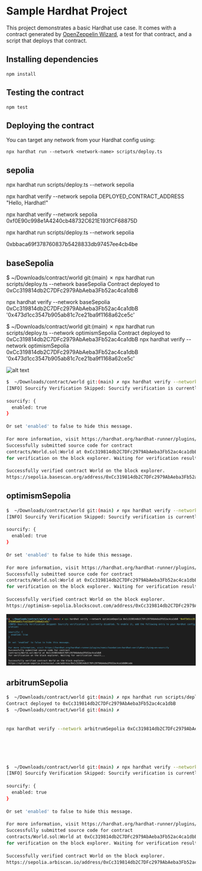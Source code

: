 # Sample Hardhat Project

This project demonstrates a basic Hardhat use case. It comes with a contract generated by [OpenZeppelin Wizard](https://wizard.openzeppelin.com/), a test for that contract, and a script that deploys that contract.

## Installing dependencies

```
npm install
```

## Testing the contract

```
npm test
```

## Deploying the contract

You can target any network from your Hardhat config using:

```
npx hardhat run --network <network-name> scripts/deploy.ts
```

## sepolia
npx hardhat run scripts/deploy.ts --network sepolia

npx hardhat verify --network sepolia DEPLOYED_CONTRACT_ADDRESS "Hello, Hardhat!"
<!-- 执行合约的构造方法 -->
npx hardhat verify --network sepolia 0xf0E90c998e1A4240cb48732C621E193fCF68875D

npx hardhat run scripts/deploy.ts --network sepolia

0xbbaca69f378760837b5428833db97457ee4cb4be

## baseSepolia

$  ~/Downloads/contract/world git:(main) ✗ npx hardhat run scripts/deploy.ts --network baseSepolia
Contract deployed to 0xCc319814db2C7DFc2979AbAeba3Fb52ac4ca1dbB

npx hardhat verify --network baseSepolia 0xCc319814db2C7DFc2979AbAeba3Fb52ac4ca1dbB '0x473d1cc3547b905ab81c7ce21ba9f1168a62ce5c'


$  ~/Downloads/contract/world git:(main) ✗ npx hardhat run scripts/deploy.ts --network optimismSepolia
Contract deployed to 0xCc319814db2C7DFc2979AbAeba3Fb52ac4ca1dbB
npx hardhat verify --network optimismSepolia 0xCc319814db2C7DFc2979AbAeba3Fb52ac4ca1dbB '0x473d1cc3547b905ab81c7ce21ba9f1168a62ce5c'

![alt text](image-20.png)

```sh
$  ~/Downloads/contract/world git:(main) ✗ npx hardhat verify --network baseSepolia 0xCc319814db2C7DFc2979AbAeba3Fb52ac4ca1dbB '0x473d1cc3547b905ab81c7ce21ba9f1168a62ce5c'
[INFO] Sourcify Verification Skipped: Sourcify verification is currently disabled. To enable it, add the following entry to your Hardhat configuration:

sourcify: {
  enabled: true
}

Or set 'enabled' to false to hide this message.

For more information, visit https://hardhat.org/hardhat-runner/plugins/nomicfoundation-hardhat-verify#verifying-on-sourcify
Successfully submitted source code for contract
contracts/World.sol:World at 0xCc319814db2C7DFc2979AbAeba3Fb52ac4ca1dbB
for verification on the block explorer. Waiting for verification result...

Successfully verified contract World on the block explorer.
https://sepolia.basescan.org/address/0xCc319814db2C7DFc2979AbAeba3Fb52ac4ca1dbB#code
```

## optimismSepolia
```sh
$  ~/Downloads/contract/world git:(main) ✗ npx hardhat verify --network optimismSepolia 0xCc319814db2C7DFc2979AbAeba3Fb52ac4ca1dbB '0x473d1cc3547b905ab81c7ce21ba9f1168a62ce5c'
[INFO] Sourcify Verification Skipped: Sourcify verification is currently disabled. To enable it, add the following entry to your Hardhat configuration:

sourcify: {
  enabled: true
}

Or set 'enabled' to false to hide this message.

For more information, visit https://hardhat.org/hardhat-runner/plugins/nomicfoundation-hardhat-verify#verifying-on-sourcify
Successfully submitted source code for contract
contracts/World.sol:World at 0xCc319814db2C7DFc2979AbAeba3Fb52ac4ca1dbB
for verification on the block explorer. Waiting for verification result...

Successfully verified contract World on the block explorer.
https://optimism-sepolia.blockscout.com/address/0xCc319814db2C7DFc2979AbAeba3Fb52ac4ca1dbB#code

```
![alt text](./world/image.png)

## arbitrumSepolia   
```sh
$  ~/Downloads/contract/world git:(main) ✗ npx hardhat run scripts/deploy.ts --network arbitrumSepolia               
Contract deployed to 0xCc319814db2C7DFc2979AbAeba3Fb52ac4ca1dbB
$  ~/Downloads/contract/world git:(main) ✗ 


npx hardhat verify --network arbitrumSepolia 0xCc319814db2C7DFc2979AbAeba3Fb52ac4ca1dbB '0x473d1cc3547b905ab81c7ce21ba9f1168a62ce5c'





$  ~/Downloads/contract/world git:(main) ✗ npx hardhat verify --network arbitrumSepolia 0xCc319814db2C7DFc2979AbAeba3Fb52ac4ca1dbB '0x473d1cc3547b905ab81c7ce21ba9f1168a62ce5c'
[INFO] Sourcify Verification Skipped: Sourcify verification is currently disabled. To enable it, add the following entry to your Hardhat configuration:

sourcify: {
  enabled: true
}

Or set 'enabled' to false to hide this message.

For more information, visit https://hardhat.org/hardhat-runner/plugins/nomicfoundation-hardhat-verify#verifying-on-sourcify
Successfully submitted source code for contract
contracts/World.sol:World at 0xCc319814db2C7DFc2979AbAeba3Fb52ac4ca1dbB
for verification on the block explorer. Waiting for verification result...

Successfully verified contract World on the block explorer.
https://sepolia.arbiscan.io/address/0xCc319814db2C7DFc2979AbAeba3Fb52ac4ca1dbB#code
```